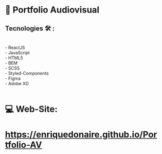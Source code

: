 # 🏨 Portfolio Audiovisual

##   Tecnologies 🛠️ : 
<br/>
- ReactJS <br/>
- JavaScript <br/>
- HTML5 <br/>
- BEM <br/>
- SCSS <br/>
- Styled-Components <br/>
- Figma <br/>
- Adobe XD <br/>
<br/>

#  💻 Web-Site: 

#   https://enriquedonaire.github.io/Portfolio-AV

